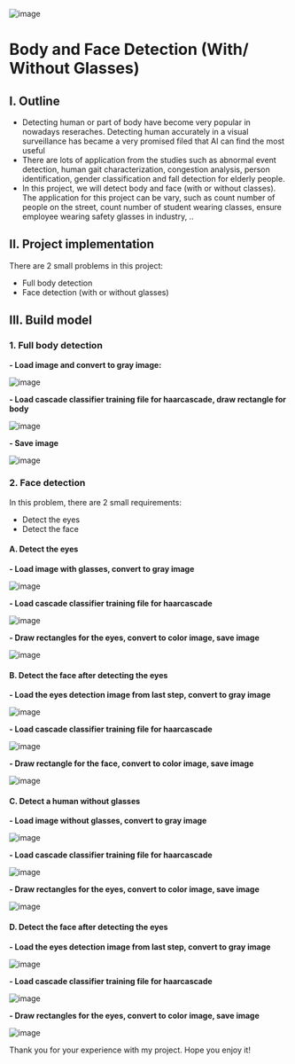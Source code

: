 ![image](https://user-images.githubusercontent.com/91864024/181544878-d0cf98ac-c9d9-42e3-bb40-6e946e5ccfee.png)

# Body and Face Detection (With/ Without Glasses)
## I. Outline
- Detecting human or part of body have become very popular in nowadays reseraches. Detecting human accurately in a visual surveillance has became a very promised filed that AI can find the most useful
- There are lots of application from the studies such as abnormal event detection, human gait characterization, congestion analysis, person identification, gender classification and fall detection for elderly people.
- In this project, we will detect body and face (with or without classes). The application for this project can be vary, such as count number of people on the street, count number of student wearing classes, ensure employee wearing safety glasses in industry, ..

## II. Project implementation
There are 2 small problems in this project:
- Full body detection
- Face detection (with or without glasses)

## III. Build model
### 1. Full body detection
**- Load image and convert to gray image:**

![image](https://user-images.githubusercontent.com/91864024/181559118-e0a28601-2fe2-49d9-ae51-db63b7035194.png)

**- Load cascade classifier training file for haarcascade, draw rectangle for body**

![image](https://user-images.githubusercontent.com/91864024/181560792-25879ee5-ebbe-4c10-92fd-56e11b9d6f37.png)

**- Save image**

![image](https://user-images.githubusercontent.com/91864024/181561884-34ec0663-aec4-4d7e-ac33-4df47a24d924.png)

### 2. Face detection
In this problem, there are 2 small requirements:
- Detect the eyes
- Detect the face

#### A. Detect the eyes
**- Load image with glasses, convert to gray image**

![image](https://user-images.githubusercontent.com/91864024/181564174-63cd58df-d938-45dd-8a44-13572ef0a6e1.png)

**- Load cascade classifier training file for haarcascade**

![image](https://user-images.githubusercontent.com/91864024/181564695-49d9755e-dce0-4c46-983e-69733526c4c1.png)

**- Draw rectangles for the eyes, convert to color image, save image**

![image](https://user-images.githubusercontent.com/91864024/181565126-62db2f8b-43f9-4397-a707-fc4582d7963e.png)

#### B. Detect the face after detecting the eyes

**- Load the eyes detection image from last step, convert to gray image**

![image](https://user-images.githubusercontent.com/91864024/181565595-941aba40-b509-4b62-bb13-c6af4458b5bd.png)

**- Load cascade classifier training file for haarcascade**

![image](https://user-images.githubusercontent.com/91864024/181565791-4c88f57c-f34c-4392-8f46-3e9279c7902e.png)

**- Draw rectangle for the face, convert to color image, save image**

![image](https://user-images.githubusercontent.com/91864024/181566078-159e1754-e8a6-4627-9136-f6229fe28f5a.png)

#### C. Detect a human without glasses
**- Load image without glasses, convert to gray image**

![image](https://user-images.githubusercontent.com/91864024/181566435-ab2a5bf3-256b-427d-b4fc-2fb34e37701a.png)

**- Load cascade classifier training file for haarcascade**

![image](https://user-images.githubusercontent.com/91864024/181566676-9e7506d8-d28b-4a14-9f07-1dba87f4958e.png)

**- Draw rectangles for the eyes, convert to color image, save image**

![image](https://user-images.githubusercontent.com/91864024/181566822-34e8bbec-d442-4110-8c5a-e6f341c275df.png)

#### D. Detect the face after detecting the eyes
**- Load the eyes detection image from last step, convert to gray image**

![image](https://user-images.githubusercontent.com/91864024/181567080-af929404-c6df-41ee-947e-d0da8854e3fc.png)

**- Load cascade classifier training file for haarcascade**

![image](https://user-images.githubusercontent.com/91864024/181567251-d9d0afb8-a5f1-4d20-b0ba-5b77b0174572.png)

**- Draw rectangles for the eyes, convert to color image, save image**

![image](https://user-images.githubusercontent.com/91864024/181567390-24e2d640-db30-4a6a-b5bf-2e1fcd8591c6.png)

Thank you for your experience with my project. Hope you enjoy it!

















